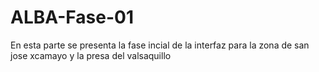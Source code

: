 ﻿# ALBA-Fase-01
En esta parte se presenta la fase incial de la interfaz  para la zona de san jose xcamayo y la presa del valsaquillo
